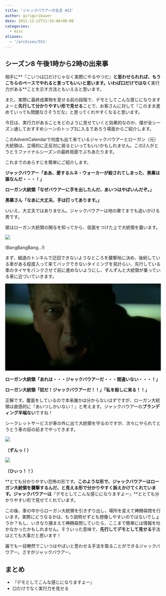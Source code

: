 ```yaml
---
title: 'ジャックバウアーの名言 #22'
author: girigiribauer
date: 2012-12-22T11:54:06+00:00
categories:
  - misc
aliases:
  - '/archives/551'
---
```

## シーズン8 午後1時から2時の出来事

相手に**『こいつは口だけじゃなく実際にやるやつだ』**と思わせられれば、もうこちらのペースでやれると言ってもいいと思います。いわば口だけではなく**実行力がある**ことを示す方法ともいえると思います。

また、実際に最終成果物を見せる前の段階で、デモとしてこんな感じになりますよーと**先行して分かりやすい形で見せる**ことで、お客さんに対して『このまま進めていっても問題なさそうだな』と思ってくれやすくなると思います。

今日は、実行力があることをどのように見せていくと効果的なのか、僕が全シーズン通しておすすめシーンのトップ3に入るであろう場面からご紹介します。

このAdventCalendarで何度も出て来ているジャックバウアーとローガン（元）大統領は、立場的に正反対に居るといってもいいかもしれません。この2人がとうとうファイナルシーズンの最終局面でぶちあたります。

これまでのあらすじを簡単にご紹介します。

**ジャックバウアー「ああ、愛するルネ・ウォーカーが殺されてしまった、黒幕は誰なんだ・・・！」**

**ローガン大統領「なぜバウアーに手を出したんだ、あいつはやばいんだぞ。」**

**黒幕さん「なあに大丈夫、手は打ってあります。」**

いいえ、大丈夫ではありません。ジャックバウアーは地の果てまでも追いかける男です。

彼はローガン大統領の関与を知ってから、仮面をつけた上で大統領を襲います。

![][1]

(BangBangBang&#8230;!)

まず、細道のトンネルで迂回できないようなところを襲撃地に決め、後続している車がある程度入って来てバックできないタイミングを見計らい、先行している車のタイヤをパンクさせて前に進めないようにし、ずんずんと大統領が乗っている車に近づいていきます。

![ローガン大統領「あれは・・・ジャックバウアーだ・・・間違いない・・・！」][2]

**ローガン大統領「あれは・・・ジャックバウアーだ・・・間違いない・・・！」**

**ローガン大統領「奴だ！ジャックバウアーだ！！」「私を殺しに来る！！」**

正解です。覆面をしているので本来誰かは分からないはずですが、ローガン大統領は直感的に『あいつしかいない！』と考えます。ジャックバウアーの**ブランディング半端ない**ですね！

シークレットサービスが車の外に出て大統領を守るのですが、次々にやられてとうとう車の目の前までやってきます。

![][3]

**（ずんっ！）**

![][4]

**（ひぃっ！！）**

**とても分かりやすい恐怖の形です。**このような形で、ジャックバウアーはローガン大統領を襲撃するんだ、と見える形で分かりやすく訴えかけてくれています。ジャックバウアーは**『デモとしてこんな感じになりますよー』**ととても分かりやすい形で見せてくれています。

この後、車の中からローガン大統領を引きずり出し、場所を変えて<del>拷問</del>尋問を行います。実際にどうなるかは、もう説明せずとも想像しやすいのではないでしょうか？もし、いきなり捕まえて~~拷問~~尋問していたら、ここまで簡単には情報を吐かなかったかもしれません。そういった意味で、**先行してデモとして見せる**手法はとても大事だと思います！

誰でも一目瞭然でこいつはやばいと思わせる手法を取ることができるジャックバウアー。さすがジャックバウアー。

## まとめ

  * 『デモとしてこんな感じになりますよー』
  * 口だけでなく実行力を見せる

 [1]: /img/2012/12/24advent22-012.png
 [2]: /img/2012/12/24advent22-022.png
 [3]: /img/2012/12/24advent22-032.png
 [4]: /img/2012/12/24advent22-042.png

